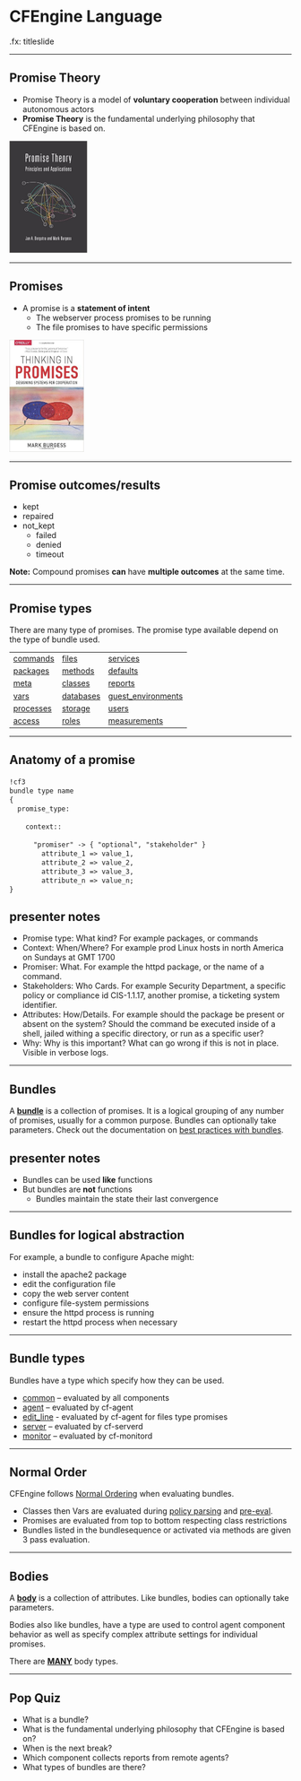 # CFEngine Language

.fx: titleslide

---
## Promise Theory
* Promise Theory is a model of **voluntary cooperation** between individual
  autonomous actors
* **Promise Theory** is the fundamental underlying philosophy that CFEngine is
  based on.


<a href=http://www.amazon.com/Promise-Theory-Principles-Applications-Volume/dp/1495437779><img src="../images/promise_theory_cover.jpg" alt="Promise Theory Principals and Applications, by Jan A Bergstra & Mark Burgess" height=200px>
</a>

---
## Promises
* A promise is a **statement of intent**
    * The webserver process promises to be running
    * The file promises to have specific permissions

<a href=http://www.amazon.com/gp/product/1491917873><img src="../images/thinking_in_promises_book_cover.jpg" alt="Thinking in Promises Designing Systems for Cooperation, by Mark Burgess" height=200px></a>


---
## Promise outcomes/results
* kept
* repaired
* not_kept
    * failed
    * denied
    * timeout

**Note:** Compound promises **can** have **multiple outcomes** at the same time.

---
## Promise types
There are many type of promises. The promise type available depend on the type of bundle used.

<table>
  <tr>
    <td><a href="https://docs.cfengine.com/latest/reference-promise-types-classes.html">commands</a></td>
    <td><a href="https://docs.cfengine.com/latest/reference-promise-types-files.html">files</a></td>
    <td><a href="https://docs.cfengine.com/latest/reference-promise-types-services.html">services</a></td>
  </tr>
  <tr>
    <td><a href="https://docs.cfengine.com/latest/reference-promise-types-packages.html">packages</td></a>
    <td><a href="https://docs.cfengine.com/latest/reference-promise-types-methods.html">methods</a></td>
    <td><a href="https://docs.cfengine.com/latest/reference-promise-types-defaults.html">defaults</a></td>
  </tr>
  <tr>
    <td><a href="https://docs.cfengine.com/latest/reference-promise-types-meta.html">meta</a></td>
    <td><a href="https://docs.cfengine.com/latest/reference-promise-types-classes.html">classes</a></td>
    <td><a href="https://docs.cfengine.com/latest/reference-promise-types-reports.html">reports</a></td>
  </tr>
  <tr>
    <td><a href="https://docs.cfengine.com/latest/reference-promise-types-vars.html">vars</a></td>
    <td><a href="https://docs.cfengine.com/latest/reference-promise-types-databases.html">databases</a></td>
    <td><a href="https://docs.cfengine.com/latest/reference-promise-types-guest_environments.html">guest_environments</a></td>
  </tr>
  <tr>
    <td><a href="https://docs.cfengine.com/latest/reference-promise-types-processes.html">processes</a></td>
    <td><a href="https://docs.cfengine.com/latest/reference-promise-types-storage.html">storage</a></td>
    <td><a href="https://docs.cfengine.com/latest/reference-promise-types-users.html">users</a></td>
  </tr>
  <tr>
    <td><a href="https://docs.cfengine.com/latest/reference-promise-types-access.html">access</a></td>
    <td><a href="https://docs.cfengine.com/latest/reference-promise-types-roles.html">roles</a></td>
    <td><a href="https://docs.cfengine.com/latest/reference-promise-types-measurements.html">measurements</a></td>
  </tr>
</table>

---
## Anatomy of a promise

    !cf3
    bundle type name
    {
      promise_type:

        context::

          "promiser" -> { "optional", "stakeholder" }
            attribute_1 => value_1,
            attribute_2 => value_2,
            attribute_3 => value_3,
            attribute_n => value_n;
    }

## presenter notes

* Promise type: What kind? For example packages, or commands
* Context: When/Where? For example prod Linux hosts in north America on Sundays at GMT 1700
* Promiser: What. For example the httpd package, or the name of a command.
* Stakeholders: Who Cards. For example Security Department, a specific policy or compliance id CIS-1.1.17, another promise, a ticketing system identifier.
* Attributes: How/Details. For example should the package be present or absent on the system? Should the command be executed inside of a shell, jailed withing a specific directory, or run as a specific user?
* Why: Why is this important? What can go wrong if this is not in place. Visible in verbose logs.

---
## Bundles
A [**bundle**](https://docs.cfengine.com/latest/guide-language-concepts-bundles.html)
is a collection of promises. It is a logical grouping of any number of
promises, usually for a common purpose. Bundles can optionally
take parameters. Check out the documentation on [best practices with bundles](https://docs.cfengine.com/latest/guide-writing-and-serving-policy-bundles-best-practices.html).

## presenter notes
* Bundles can be used **like** functions
* But bundles are **not** functions
    * Bundles maintain the state their last convergence

---
## Bundles for logical abstraction
For example, a bundle to configure Apache might:

* install the apache2 package
* edit the configuration file
* copy the web server content
* configure file-system permissions
* ensure the httpd process is running
* restart the httpd process when necessary

---
## Bundle types
Bundles have a type which specify how they can be used.

* [common](https://docs.cfengine.com/latest/guide-language-concepts-bundles.html#common-bundles) – evaluated by all components
* [agent](https://docs.cfengine.com/latest/guide-language-concepts-normal-ordering.html#agent-normal-ordering) – evaluated by cf-agent
* [edit_line](https://docs.cfengine.com/latest/reference-promise-types-edit_line.html) - evaluated by cf-agent for files type promises
* [server](https://docs.cfengine.com/latest/guide-language-concepts-normal-ordering.html#server-normal-ordering) – evaluated by cf-serverd
* [monitor](https://docs.cfengine.com/latest/guide-language-concepts-normal-ordering.html#server-normal-ordering) – evaluated by cf-monitord

---
## Normal Order
CFEngine follows [Normal Ordering](https://docs.cfengine.com/latest/guide-language-concepts-normal-ordering.html) when evaluating bundles.

* Classes then Vars are evaluated during [policy parsing](https://docs.cfengine.com/docs/3.7/guide-language-concepts-normal-ordering.html#cf-promises-policy-validation-step) and [pre-eval](https://docs.cfengine.com/docs/3.7/guide-language-concepts-normal-ordering.html#agent-pre-evaluation-step).
* Promises are evaluated from top to bottom respecting class restrictions
* Bundles listed in the bundlesequence or activated via methods are given 3 pass evaluation.

---
## Bodies
A [**body**](https://docs.cfengine.com/latest/guide-language-concepts-bodies.html) is a collection of attributes. Like bundles, bodies can optionally take parameters.

Bodies also like bundles, have a type are used to control agent component behavior as well as specify complex attribute settings for individual promises.

There are [**MANY**](https://docs.cfengine.com/latest/reference-all-types.html#all-body-types) body types.

---
## Pop Quiz
* What is a bundle?
* What is the fundamental underlying philosophy that CFEngine is based on?
* When is the next break?
* Which component collects reports from remote agents?
* What types of bundles are there?
